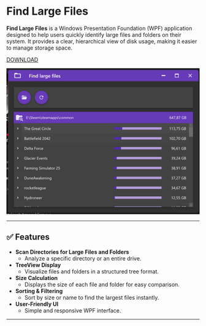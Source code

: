 # Find Large Files

**Find Large Files** is a Windows Presentation Foundation (WPF) application designed to help users quickly identify large files and folders on their system. It provides a clear, hierarchical view of disk usage, making it easier to manage storage space.

[DOWNLOAD](https://drive.google.com/file/d/12bqDs_A1K-orqNNKA_-cC6GZFDvySp05/view?usp=drive_link)


<img src="findlargefiles.png">

---

## ✅ Features

- **Scan Directories for Large Files and Folders**
  - Analyze a specific directory or an entire drive.
- **TreeView Display**
  - Visualize files and folders in a structured tree format.
- **Size Calculation**
  - Displays the size of each file and folder for easy comparison.
- **Sorting & Filtering**
  - Sort by size or name to find the largest files instantly.
- **User-Friendly UI**
  - Simple and responsive WPF interface.

---
